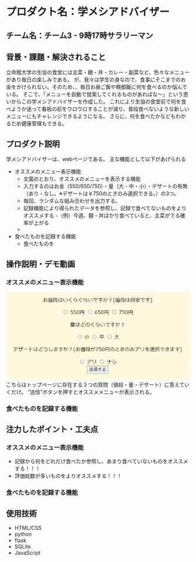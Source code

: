 # プロダクト名：学メシアドバイザー


<!-- イメージ画像を置いてください -->


## チーム名：チーム3 - 9時17時サラリーマン
<!-- チーム番号とチーム名を変更してください -->


## 背景・課題・解決されること
<!-- 考案するプロダクトがどういった(Why)背景から思いついたのか、どのよう(What)な課題があり、どのよう(How)に解決するのかを入力してください -->
立命館大学の生協の食堂には主菜・麺・丼・カレー・副菜など、色々なメニューがあり毎日の楽しみである。
が、我々は学生の身なので、食事にそこまでのお金をかけられない。そのため、、毎日お昼ご飯や晩御飯に何を食べるのか悩んでいる。
そこで、「メニューを自動で提案してくれるものがあればな～」という思いからこの学メシアドバイザーを作成した。
これにより生協の食堂前で何を食べようか迷って看板の前をウロウロすることが減り、普段食べないような新しいメニューにもチャレンジできるようになる。
さらに、何を食べたかなどもわかるため健康管理もできる。

## プロダクト説明 
<!-- 開発したプロダクトの説明を入力してください -->
学メシアドバイザーは、webページである。
主な機能として以下があげられる
- オススメのメニュー表示機能
    - 文面のとおり、オススメのメニューを表示する機能
    - 入力するのはお金（550/650/750）・量（大・中・小）・デザートの有無（あり・なし。※デザートは￥750のときのみ選択できる。）の3つ。
    - 毎回、ランダムな組み合わせを出力する。
    - 記録機能により得られたデータを参照し、記録で食べてないものをよりオススメする
        -（例）今週、麵・丼ばかり食べていると、主菜がでる確率が上がる
    - 
- 食べたものを記録する機能
    - 食べたものを


## 操作説明・デモ動画
<!-- 開発したプロダクトの操作説明について入力してください。また、操作説明デモ動画があれば、埋め込みやリンクを記載してください -->
### オススメのメニュー表示機能
![alt text](image.png)
こちらはトップページに存在する３つの質問（値段・量・デザート）に答えていくだけ。
”送信”ボタンを押すとオススメメニューが表示される。


### 食べたものを記録する機能


## 注力したポイント・工夫点
<!-- 開発したプロダクトの注力したポイント・工夫点を入力してください -->
### オススメのメニュー表示機能
- 記録から何をどれだけ食べたか参照し、あまり食べていないものをオススメする！！！
- 評価総数が多いものをよりオススメする！！！

### 食べたものを記録する機能


## 使用技術
<!-- 開発したプロダクトの使用技術を入力してください -->
- HTML/CSS
- python
- flask 
- SQLite
- JavaScript

<!--
markdownの記法はこちらを参照してください！
https://docs.github.com/ja/get-started/writing-on-github/getting-started-with-writing-and-formatting-on-github/basic-writing-and-formatting-syntax
-->
